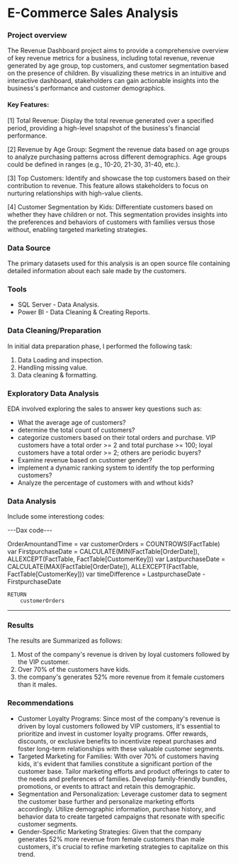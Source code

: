 # E-Commerce Sales Analysis

 ### Project overview
 The Revenue Dashboard project aims to provide a comprehensive overview of key revenue metrics for a business, including total 
 revenue, revenue generated by age group, top customers, and customer segmentation based on the presence of children. By 
 visualizing these metrics in an intuitive and interactive dashboard, stakeholders can gain actionable insights into the 
 business's performance and customer demographics.
 
 #### Key Features:

 [1] Total Revenue: Display the total revenue generated over a specified period, providing a high-level snapshot of the 
     business's financial performance.

 [2] Revenue by Age Group: Segment the revenue data based on age groups to analyze purchasing patterns across different 
     demographics. Age groups could be defined in ranges (e.g., 10-20, 21-30, 31-40, etc.).

 [3] Top Customers: Identify and showcase the top customers based on their contribution to revenue. This feature allows 
     stakeholders to focus on nurturing relationships with high-value clients.

 [4] Customer Segmentation by Kids: Differentiate customers based on whether they have children or not. This segmentation 
     provides insights into the preferences and behaviors of customers with families versus those without, enabling targeted 
     marketing strategies.

 ### Data Source
  The primary datasets used for this analysis is an open source file containing detailed information about each 
  sale made by the customers.

 ### Tools
 - SQL Server - Data Analysis.
 - Power BI - Data Cleaning & Creating Reports.

 ### Data Cleaning/Preparation
 In initial data preparation phase, I performed the following task:
 1. Data Loading and inspection.
 2. Handling missing value.
 3. Data cleaning & formatting.

 ### Exploratory Data Analysis
 EDA involved exploring the sales to answer key questions such as:

 - What the average age of customers?
 - determine the total count of customers?
 - categorize customers based on their total orders and purchase. VIP customers have a total order >= 2 and total purchase >= 100; loyal customers have a total order >= 2; others are periodic buyers?
 - Examine revenue based on customer gender?
 - implement a dynamic ranking system to identify the top performing customers?
 - Analyze the percentage of customers with and wthout kids?

 ### Data Analysis
Include some interestiong codes:

 ---Dax code---
 
 OrderAmountandTime = 
    var customerOrders = COUNTROWS(FactTable)
    var FirstpurchaseDate = CALCULATE(MIN(FactTable[OrderDate]), ALLEXCEPT(FactTable, FactTable[CustomerKey]))
    var LastpurchaseDate = CALCULATE(MAX(FactTable[OrderDate]), ALLEXCEPT(FactTable, FactTable[CustomerKey]))
    var timeDifference = LastpurchaseDate - FirstpurchaseDate

    RETURN
        customerOrders
  ---
 ### Results

 The results are Summarized as follows:
 1. Most of the company's revenue is driven by loyal customers followed by the VIP customer.
 2. Over 70% of the customers have kids.
 3. the company's generates 52% more revenue from it female customers than it males.

 ### Recommendations
 - Customer Loyalty Programs: Since most of the company's revenue is driven by loyal customers followed by VIP customers, it's essential to prioritize and invest in customer loyalty programs. Offer rewards, discounts, or exclusive benefits to incentivize repeat purchases and foster long-term relationships with these valuable customer segments.
 - Targeted Marketing for Families: With over 70% of customers having kids, it's evident that families constitute a significant portion of the customer base. Tailor marketing efforts and product offerings to cater to the needs and preferences of families. Develop family-friendly bundles, promotions, or events to attract and retain this demographic.
 - Segmentation and Personalization: Leverage customer data to segment the customer base further and personalize marketing efforts accordingly. Utilize demographic information, purchase history, and behavior data to create targeted campaigns that resonate with specific customer segments.
 - Gender-Specific Marketing Strategies: Given that the company generates 52% more revenue from female customers than male customers, it's crucial to refine marketing strategies to capitalize on this trend.
 
